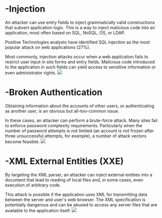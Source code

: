 # -Injection
An attacker can use entry fields to inject grammatically valid constructions that subvert application 
logic. This is a way to inject malicious code into an application, most often based on SQL, NoSQL, OS, or LDAP.

Positive Technologies analysts have identified SQL injection as the most popular attack on web applications (27%).

Most commonly, injection attacks occur when a web application fails to restrict user input in site forms and entry fields.
Malicious code introduced to the application in such fields can yield access to sensitive information or even administrator rights.
![](https://user-images.githubusercontent.com/61666791/99899300-c1bfd780-2cda-11eb-90f7-065307fa0f26.png)


# -Broken Authentication
Obtaining information about the accounts of other users, or authenticating as another user, is an obvious but all-toо-common issue.

In these cases, an attacker can perform a brute-force attack. Many sites fail to enforce password complexity requirements. 
Particularly when the number of password attempts is not limited (an account is not frozen after three unsuccessful attempts, for example), 
a number of attack vectors become feasible.
![](https://user-images.githubusercontent.com/61666791/99900555-a2c54380-2ce2-11eb-8320-8f9f2f03623e.png)


# -XML External Entities (XXE)
By targeting the XML parser, an attacker can inject external entities into a document that lead to reading of local files and, in some cases, even execution of arbitrary code.

This attack is possible if the application uses XML for transmitting data between the server and user's web browser. The XML specification is potentially dangerous and can be abused to access any server files that are available to the application itself.
![](https://user-images.githubusercontent.com/61666791/99900669-aefdd080-2ce3-11eb-8fae-040678840cbe.png)
